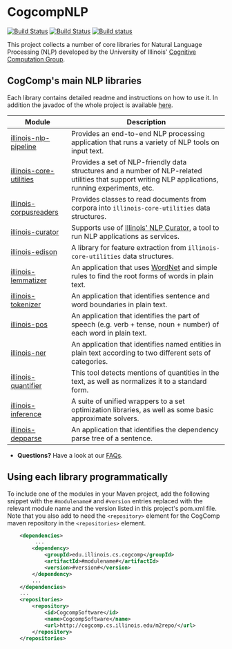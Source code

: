 # CogcompNLP

[![Build Status](https://semaphoreci.com/api/v1/cogcomp/illinois-cogcomp-nlp/branches/master/badge.svg)](https://semaphoreci.com/cogcomp/illinois-cogcomp-nlp)
[![Build Status](http://morgoth.cs.illinois.edu:8080/buildStatus/icon?job=cogcomp-nlp)](http://morgoth.cs.illinois.edu:8080/job/cogcomp-nlp/)
[![Build status](https://ci.appveyor.com/api/projects/status/f53iv8435rq875ex/branch/master?svg=true)](https://ci.appveyor.com/project/bhargavm/illinois-cogcomp-nlp/branch/master)


This project collects a number of core libraries for Natural Language Processing (NLP) developed 
by the University of Illinois' [Cognitive Computation Group](https://cogcomp.cs.illinois.edu).  

## CogComp's main NLP libraries

Each library contains detailed readme and instructions on how to use it. In addition the javadoc of the whole project is available [here](http://cogcomp.cs.illinois.edu/software/doc/apidocs/). 

| Module | Description |
|----------|------------|
| [illinois-nlp-pipeline](pipeline/README.md) | Provides an end-to-end NLP processing application that runs a variety of NLP tools on input text. |
| [illinois-core-utilities](core-utilities/README.md) | Provides a set of NLP-friendly data structures and a number of  NLP-related utilities that support writing NLP applications, running experiments, etc. |
| [illinois-corpusreaders](corpusreaders/README.md) | Provides classes to read documents from corpora into `illinois-core-utilities` data structures. |
| [illinois-curator](curator/README.md) | Supports use of [Illinois' NLP Curator](http://cogcomp.cs.illinois.edu/page/software_view/Curator), a tool to run NLP applications as services. |
| [illinois-edison](edison/README.md) | A library for feature extraction from `illinois-core-utilities` data structures.  | 
| [illinois-lemmatizer](lemmatizer/README.md)  |  An application that uses [WordNet](https://wordnet.princeton.edu/) and simple rules to find the root forms of words in plain text. | 
| [illinois-tokenizer](tokenizer/README.md) | An application that identifies sentence and word boundaries in plain text. | 
| [illinois-pos](pos/README.md)  | An application that identifies the part of speech (e.g. verb + tense, noun + number) of each word in plain text.  |  
| [illinois-ner](ner/README.md) | An application that identifies named entities in plain text according to two different sets of categories.  |
| [illinois-quantifier](quantifier/README.md) | This tool detects mentions of quantities in the text, as well as normalizes it to a standard form. |
| [illinois-inference](inference/README.md) |  A suite of unified wrappers to a set optimization libraries, as well as some basic approximate solvers. |
| [illinois-depparse](depparse/README.md) | An application that identifies the dependency parse tree of a sentence. |

 - **Questions?** Have a look at our [FAQs](faq.md). 

## Using each library programmatically 

To include one of the modules in your Maven project, add the following snippet with the
   `#modulename#` and `#version` entries replaced with the relevant module name and the 
   version listed in this project's pom.xml file. Note that you also add to need the
   `<repository>` element for the CogComp maven repository in the `<repositories>` element.
    
```xml 
    <dependencies>
         ...
        <dependency>
            <groupId>edu.illinois.cs.cogcomp</groupId>
            <artifactId>#modulename#</artifactId>
            <version>#version#</version>
        </dependency>
        ...
    </dependencies>
    ...
    <repositories>
        <repository>
            <id>CogcompSoftware</id>
            <name>CogcompSoftware</name>
            <url>http://cogcomp.cs.illinois.edu/m2repo/</url>
        </repository>
    </repositories>
```
